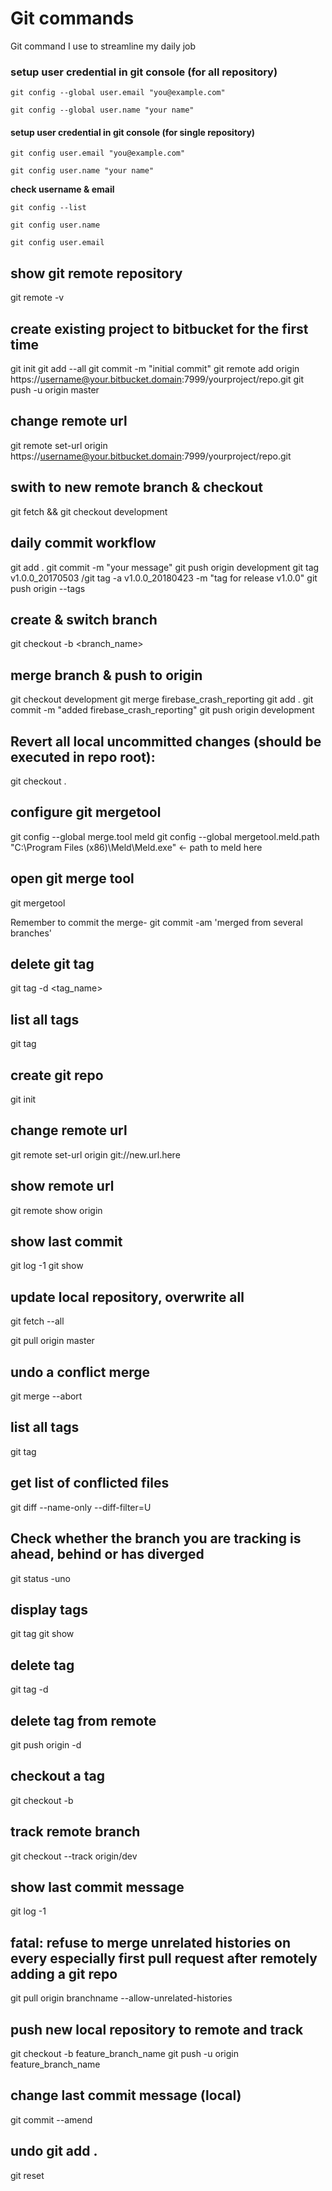 # Git commands
Git command I use to streamline my daily job

### setup user credential in git console (for all repository)

`git config --global user.email "you@example.com"`

`git config --global user.name "your name"`

#### setup user credential in git console (for single repository)

`git config user.email "you@example.com"`

`git config user.name "your name"`

**check username & email**

`git config --list`

`git config user.name`

`git config user.email`

show git remote repository
---------------------------
git remote -v


create existing project to bitbucket for the first time
--------------------------------------------------------
git init
git add --all
git commit -m "initial commit"
git remote add origin https://username@your.bitbucket.domain:7999/yourproject/repo.git
git push -u origin master

change remote url
-----------------
git remote set-url origin https://username@your.bitbucket.domain:7999/yourproject/repo.git

swith to new remote branch & checkout
----------------------------------------
git fetch && git checkout development

daily commit workflow
----------------------
git add .
git commit -m "your message"
git push origin development
git tag v1.0.0_20170503 /git tag -a v1.0.0_20180423 -m "tag for release v1.0.0"
git push origin --tags

create & switch branch
-----------------------
git checkout -b <branch_name>

merge branch & push to origin
-------------------------------
git checkout development
git merge firebase_crash_reporting
git add .
git commit -m "added firebase_crash_reporting"
git push origin development

Revert all local uncommitted changes (should be executed in repo root):
----------------------------------------------------------------------------------
git checkout .

configure git mergetool
----------------------------
git config --global merge.tool meld
git config --global mergetool.meld.path "C:\Program Files (x86)\Meld\Meld.exe" <- path to meld here

open git merge tool
------------------------
git mergetool

Remember to commit the merge-
git commit -am 'merged from several branches'

delete git tag
---------------
git tag -d <tag_name>

list all tags
----------------
git tag


create git repo
-------------------
git init

change remote url
-------------------
git remote set-url origin git://new.url.here

show remote url
------------------
git remote show origin

show last commit
-----------------
git log -1
git show

update local repository, overwrite all
----------------------------------------
git fetch --all

git pull origin master

undo a conflict merge
-----------------------
git merge --abort

list all tags
----------------
git tag

get list of conflicted files
-----------------------------
git diff --name-only --diff-filter=U

Check whether the branch you are tracking is ahead, behind or has diverged
--------------------------------------------------------------------------
git status -uno

display tags
-------------
git tag
git show <tagname>

delete tag
------------
git tag -d <tagname>

delete tag from remote
----------------------
git push origin -d <tagname>

checkout a tag
----------------
git checkout -b <branch name> <tag name>

track remote branch
--------------------
git checkout --track origin/dev

show last commit message
-------------------------
git log -1

fatal: refuse to merge unrelated histories on every especially first pull request after remotely adding a git repo
--------------------------------------------------------------------------------------------------------------------
git pull origin branchname --allow-unrelated-histories

push new local repository to remote and track
---------------------------------------------
git checkout -b feature_branch_name
git push -u origin feature_branch_name

change last commit message (local)
-----------------------------------
git commit --amend

undo git add .
----------------
git reset
